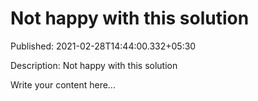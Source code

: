 # Not happy with this solution


Published: 2021-02-28T14:44:00.332+05:30

Description: Not happy with this solution<br />

Write your content here...